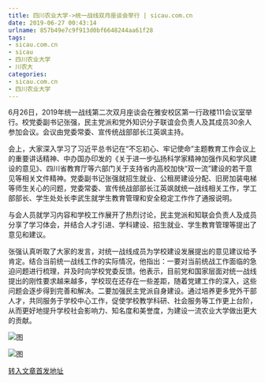 ```yaml
---
title: 四川农业大学->统一战线双月座谈会举行 | sicau.com.cn
date: 2019-06-27 00:43:14
urlname: 857b49e7c9f913d0bf6648244aa61f28
tags: 
- sicau.com.cn
- sicau
- 四川农业大学
- 川农大
categories:
- sicau.com.cn
- 四川农业大学
---
```



6月26日，2019年统一战线第二次双月座谈会在雅安校区第一行政楼111会议室举行。校党委副书记张强，民主党派和党外知识分子联谊会负责人及其成员30余人参加会议。会议由党委常委、宣传统战部部长江英飒主持。

会上，大家深入学习了习近平总书记在“不忘初心、牢记使命”主题教育工作会议上的重要讲话精神、中办国办印发的《关于进一步弘扬科学家精神加强作风和学风建设的意见》、四川省教育厅等六部门关于支持省内高校加快“双一流”建设的若干意见等相关文件精神。党委副书记张强就招生就业、公租房建设分配、旧房加装电梯等师生关心的问题，党委常委、宣传统战部部长江英飒就统一战线相关工作，学工部部长、学生处处长李武生就学生教育管理和安全稳定工作作了通报说明。

与会人员就学习内容和学校工作展开了热烈讨论，民主党派和知联会负责人及成员分享了学习体会，并结合人才引进、学科建设、招生就业、学生教育管理等提出了意见和建议。

张强认真听取了大家的发言，对统一战线成员为学校建设发展提出的意见建议给予肯定。结合当前统一战线工作的实际情况，他指出：一要对当前统战工作面临的急迫问题进行梳理，并及时向学校党委反馈。他表示，目前党和国家层面对统一战线提出的刚性要求越来越多，学校现在还存在一些差距，随着党建工作的深入，这些问题会逐步得到完善和解决。二要加强民主党派自身建设。通过培养更多党外干部人才，共同服务于学校中心工作，促使学校教学科研、社会服务等工作更上台阶，从而更好地提升学校社会影响力、知名度和美誉度，为建设一流农业大学做出更大的贡献。



![图](https://news.sicau.edu.cn/__local/A/18/B9/B30A67D00B2F69317DECFE81D9E_7BD6A688_FABE.jpg)

![图](https://news.sicau.edu.cn/__local/7/C3/4B/8A46C9B80C035F6DFFCE29A1E62_2DAFB718_10E43.jpg)

[转入文章首发地址](https://news.sicau.edu.cn/info/1135/52301.htm)